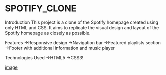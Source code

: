 # SPOTIFY_CLONE

Introduction
This project is a clone of the Spotify homepage created using only HTML and CSS. It aims to replicate the visual design and layout of the Spotify homepage as closely as possible.

Features
->Responsive design
->Navigation bar 
->Featured playlists section
->Footer with additional information and music player

Technologies Used
->HTML5
->CSS3!

[image](https://github.com/user-attachments/assets/3eb69ea2-492d-4787-a1eb-32e0998fa1ae)

